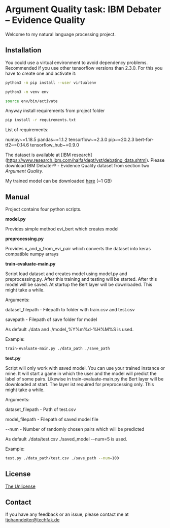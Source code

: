 # Argument Quality task: IBM Debater – Evidence Quality

Welcome to my natural language processing project.

## Installation

You could use a virtual environment to avoid dependency problems.  
Recommended if you use other tensorflow versions than 2.3.0. For this you have to create one and activate it:

```bash
python3 -m pip install --user virtualenv

python3 -m venv env

source env/bin/activate

```

Anyway install requirements from project folder

```bash
pip install -r requirements.txt
```

List of requirements:

numpy~=1.18.5
pandas~=1.1.2
tensorflow~=2.3.0
pip~=20.2.3
bert-for-tf2~=0.14.6
tensorflow_hub~=0.9.0


The dataset is available at [IBM research] (https://www.research.ibm.com/haifa/dept/vst/debating_data.shtml). Please download IBM Debater® - Evidence Quality dataset from section two *Argument Quality*.

My trained model can be downloaded [here](https://drive.google.com/drive/folders/11TQd51OPjRIZmLkh1cvh_8-VmwPWkHjH?usp=sharing) (~1 GB) 

## Manual

Project contains four python scripts.

**model.py**

Provides simple method evi_bert which creates model

**preprocessing.py**

Provides x_and_y_from_evi_pair which converts the dataset into keras compatible numpy arrays

**train-evaluate-main.py**

Script load dataset and creates model using model.py and preprocessing.py. After this training and testing will be started. After this model will be saved. At startup the Bert layer will be downloaded. This might take a while. 

Arguments:

dataset_filepath - Filepath to folder with train.csv and test.csv

savepath - Filepath of save folder for model

As default ./data and ./model_%Y%m%d-%H%M%S is used.

Example:

```bash
train-evaluate-main.py ./data_path ./save_path
```

**test.py**

Script will only work with saved model. You can use your trained instance or mine.
It will start a game in which the user and the model will predict the label of some pairs. Likewise in train-evaluate-main.py the Bert layer will be downloaded at start.
The layer ist required for preprocessing only. This might take a while.

Arguments:

dataset_filepath - Path of test.csv

model_filepath - Filepath of saved model file

--num - Number of randomly chosen pairs which will be predicted

As default ./data/test.csv ./saved_model --num=5 is used.

Example:

```bash
test.py ./data_path/test.csv ./save_path --num=100
```

## License

[The Unlicense](https://choosealicense.com/licenses/unlicense/)


## Contact

If you have any feedback or an issue, please contact me at tjohanndeiter@techfak.de